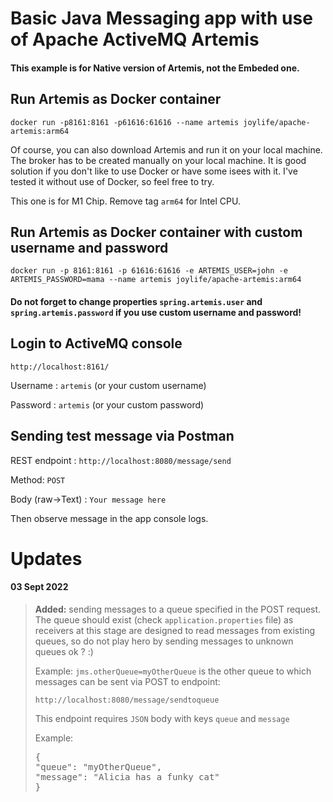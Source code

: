 # Basic Java Messaging app with use of Apache ActiveMQ Artemis
#### This example is for Native version of Artemis, not the Embeded one.

## Run Artemis as Docker container
`docker run -p8161:8161 -p61616:61616 --name artemis joylife/apache-artemis:arm64`

Of course, you can also download Artemis and run it on your local machine. The broker has to be created manually on your local machine. It is good solution if you don't like to use Docker or have some isees
with it. I've tested it without use of Docker, so feel free to try.

This one is for M1 Chip. Remove tag `arm64` for Intel CPU.

## Run Artemis as Docker container with custom username and password

`docker run -p 8161:8161 -p 61616:61616 -e ARTEMIS_USER=john -e ARTEMIS_PASSWORD=mama --name artemis joylife/apache-artemis:arm64`

#### Do not forget to change properties `spring.artemis.user` and `spring.artemis.password` if you use custom username and password!



## Login to ActiveMQ console
`http://localhost:8161/`

Username : `artemis` (or your custom username)
 
Password : `artemis` (or your custom password)

## Sending test message via Postman

REST endpoint : `http://localhost:8080/message/send`

Method: `POST`

Body (raw->Text) : `Your message here`

Then observe message in the app console logs. 

# Updates

#### 03 Sept 2022

>**Added:** sending messages to a queue specified in the POST request. The queue should exist (check `application.properties` file) as receivers at this stage are 
> designed to read messages from existing queues, so do not play hero by sending messages to unknown queues ok ? :)
> 
> Example:
`jms.otherQueue=myOtherQueue` is the other queue to which messages can be sent via POST to endpoint: 
> 
> `http://localhost:8080/message/sendtoqueue`
>
>This endpoint requires `JSON` body with keys `queue` and `message`
> 
> Example:
><pre>{
>"queue": "myOtherQueue", 
>"message": "Alicia has a funky cat"
>}</pre>